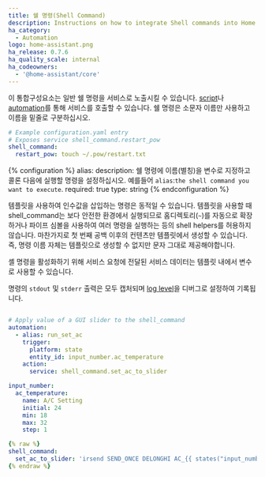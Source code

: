 ```yaml
---
title: 쉘 명령(Shell Command)
description: Instructions on how to integrate Shell commands into Home Assistant.
ha_category:
  - Automation
logo: home-assistant.png
ha_release: 0.7.6
ha_quality_scale: internal
ha_codeowners:
  - '@home-assistant/core'
---
```


이 통합구성요소는 일반 쉘 명령을 서비스로 노출시킬 수 있습니다. [script]나 [automation]를 통해 서비스를 호출할 수 있습니다. 쉘 명령은 소문자 이름만 사용하고 이름을 밑줄로 구분하십시오.

[script]: /integrations/script/
[automation]: /getting-started/automation/

```yaml
# Example configuration.yaml entry
# Exposes service shell_command.restart_pow
shell_command:
  restart_pow: touch ~/.pow/restart.txt
```

{% configuration %}
alias:
  description: 쉘 명령에 이름(별칭)을 변수로 지정하고 콜론 다음에 실행할 명령을 설정하십시오. 예를들어 `alias`:`the shell command you want to execute`.
  required: true
  type: string
{% endconfiguration %}

템플릿을 사용하여 인수값을 삽입하는 명령은 동적일 수 있습니다. 템플릿을 사용할 때 shell_command는 보다 안전한 환경에서 실행되므로 홈디렉토리(`~`)를 자동으로 확장하거나 파이프 심볼을 사용하여 여러 명령을 실행하는 등의 shell helpers를 허용하지 않습니다. 마찬가지로 첫 번째 공백 이후의 컨텐츠만 템플릿에서 생성할 수 있습니다. 즉, 명령 이름 자체는 템플릿으로 생성할 수 없지만 문자 그대로 제공해야합니다.

셸 명령을 활성화하기 위해 서비스 요청에 전달된 서비스 데이터는 템플릿 내에서 변수로 사용할 수 있습니다.

명령의 `stdout` 및 `stderr` 출력은 모두 캡처되며 [log level](/integrations/logger/)을 디버그로 설정하여 기록됩니다.

```yaml

# Apply value of a GUI slider to the shell_command
automation:
  - alias: run_set_ac
    trigger:
      platform: state
      entity_id: input_number.ac_temperature
    action:
      service: shell_command.set_ac_to_slider

input_number:
  ac_temperature:
    name: A/C Setting
    initial: 24
    min: 18
    max: 32
    step: 1

{% raw %}
shell_command:
  set_ac_to_slider: 'irsend SEND_ONCE DELONGHI AC_{{ states("input_number.ac_temperature") }}_AUTO'
{% endraw %}
```
